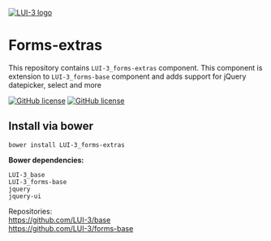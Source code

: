 [![LUI-3 logo](http://content.github.lui-3.cz/LUI-3_logo-small.png)](//lui-3.cz/)
# Forms-extras
This repository contains `LUI-3_forms-extras` component. This component is extension to `LUI-3_forms-base` component and adds support for jQuery datepicker, select and more


[![GitHub license](http://content.github.lui-3.cz/repo-design/button_docs.jpg)](//lui-3.cz/docs/component/forms-extras/)
[![GitHub license](http://content.github.lui-3.cz/repo-design/button_releases.jpg)](https://github.com/LUI-3/forms-extras/releases/latest)

## Install via bower
```bower
bower install LUI-3_forms-extras
```
**Bower dependencies:**

```
LUI-3_base
LUI-3_forms-base
jquery
jquery-ui
```
Repositories:  
https://github.com/LUI-3/base  
https://github.com/LUI-3/forms-base  
